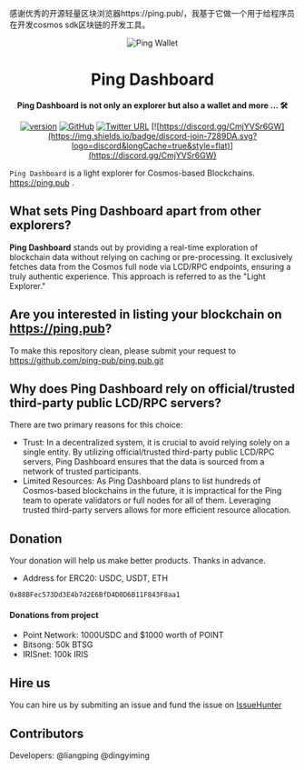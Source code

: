 
感谢优秀的开源轻量区块浏览器https://ping.pub/，我基于它做一个用于给程序员在开发cosmos sdk区块链的开发工具。

<div align="center">

![Ping Wallet](./public/logo.svg)

<h1>Ping Dashboard</h1>

**Ping Dashboard is not only an explorer but also a wallet and more ... 🛠**

[![version](https://img.shields.io/github/tag/ping-pub/explorer.svg)](https://github.com/ping-pub/explorer/releases/latest)
[![GitHub](https://img.shields.io/github/license/ping-pub/explorer.svg)](https://github.com/ping-pub/explorer/blob/master/LICENSE)
[![Twitter URL](https://img.shields.io/twitter/url/https/twitter.com/bukotsunikki.svg?style=social&label=Follow%20%40ping_pub)](https://twitter.com/ping_pub)
[![https://discord.gg/CmjYVSr6GW](https://img.shields.io/badge/discord-join-7289DA.svg?logo=discord&longCache=true&style=flat)](https://discord.gg/CmjYVSr6GW)


</div>

`Ping Dashboard` is a light explorer for Cosmos-based Blockchains.  https://ping.pub .

## What sets Ping Dashboard apart from other explorers?
**Ping Dashboard** stands out by providing a real-time exploration of blockchain data without relying on caching or pre-processing. It exclusively fetches data from the Cosmos full node via LCD/RPC endpoints, ensuring a truly authentic experience. This approach is referred to as the "Light Explorer."

## Are you interested in listing your blockchain on https://ping.pub?

To make this repository clean, please submit your request to https://github.com/ping-pub/ping.pub.git


## Why does Ping Dashboard rely on official/trusted third-party public LCD/RPC servers?
There are two primary reasons for this choice:

 - Trust: In a decentralized system, it is crucial to avoid relying solely on a single entity. By utilizing official/trusted third-party public LCD/RPC servers, Ping Dashboard ensures that the data is sourced from a network of trusted participants.
 - Limited Resources: As Ping Dashboard plans to list hundreds of Cosmos-based blockchains in the future, it is impractical for the Ping team to operate validators or full nodes for all of them. Leveraging trusted third-party servers allows for more efficient resource allocation.

## Donation

Your donation will help us make better products. Thanks in advance.

 - Address for ERC20: USDC, USDT, ETH
```
0x88BFec573Dd3E4b7d2E6BfD4D0D6B11F843F8aa1
```

#### Donations from project

- Point Network: 1000USDC and $1000 worth of POINT
- Bitsong: 50k BTSG
- IRISnet: 100k IRIS

## Hire us

You can hire us by submiting an issue and fund the issue on [IssueHunter](https://issuehunt.io/r/ping-pub/explorer)


## Contributors

Developers: @liangping @dingyiming

